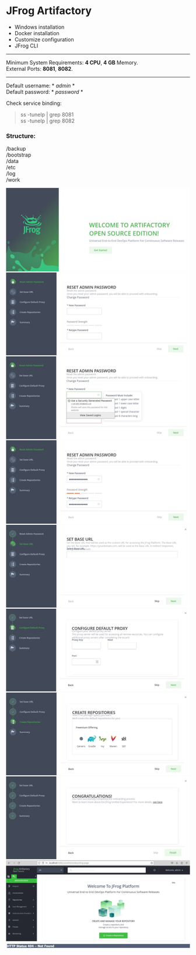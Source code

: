 # JFrog Artifactory 

- Windows installation
- Docker installation
- Customize configuration 
- JFrog CLI

---

Minimum System Requirements: **4 CPU**, **4 GB** Memory.<br />
External Ports: **8081**, **8082**.

---

Default username: * *admin* *<br />
Default password: * *password* *

Check service binding:
>ss -tunelp | grep 8081<br />
>ss -tunelp | grep 8082

### Structure:
/backup<br />
/bootstrap<br />
/data<br />
/etc<br />
/log<br />
/work<br />

![alt text](images/artifactory-setup-1.jpg)
![alt text](images/artifactory-setup-2.jpg)
![alt text](images/artifactory-setup-3.jpg)
![alt text](images/artifactory-setup-4.jpg)
![alt text](images/artifactory-setup-5.jpg)
![alt text](images/artifactory-setup-6.jpg)
![alt text](images/artifactory-setup-7.jpg)
![alt text](images/artifactory-setup-8.jpg)
![alt text](images/artifactory-setup-9.jpg)
![alt text](images/errors/http_status_404_not_found.jpg)
